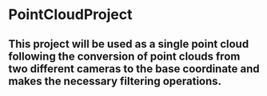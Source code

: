 # PointCloudProject

## This project will be used as a single point cloud following the conversion of point clouds from two different cameras to the base coordinate and makes the necessary filtering operations.
